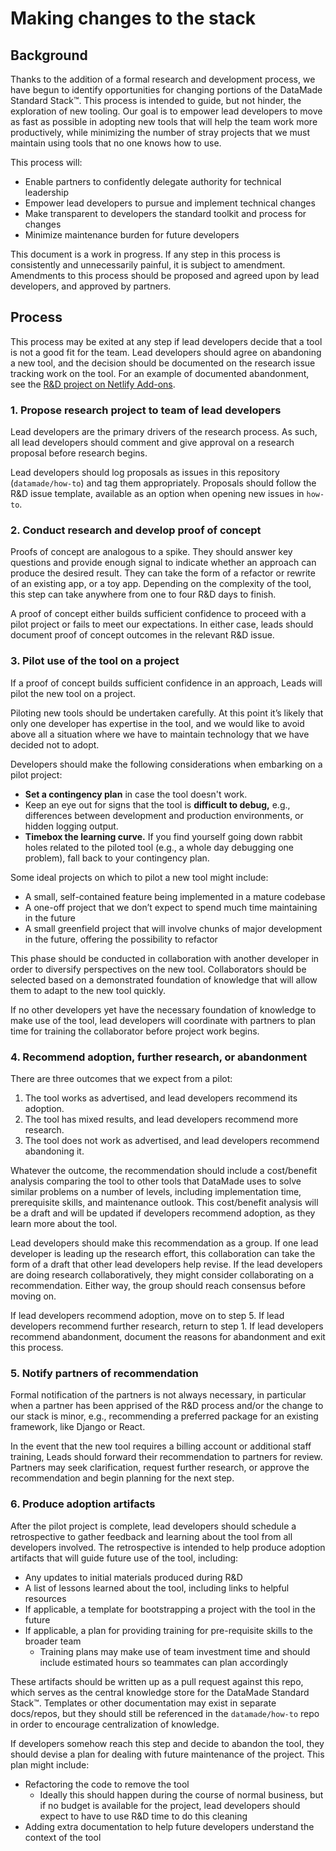 # Making changes to the stack

## Background

Thanks to the addition of a formal research and development process, we have begun to identify opportunities for changing portions of the DataMade Standard Stack™. This process is intended to guide, but not hinder, the exploration of new tooling. Our goal is to empower lead developers to move as fast as possible in adopting new tools that will help the team work more productively, while minimizing the number of stray projects that we must maintain using tools that no one knows how to use.

This process will:

- Enable partners to confidently delegate authority for technical leadership
- Empower lead developers to pursue and implement technical changes
- Make transparent to developers the standard toolkit and process for changes
- Minimize maintenance burden for future developers

This document is a work in progress. If any step in this process is consistently and unnecessarily painful, it is subject to amendment. Amendments to this process should be proposed and agreed upon by lead developers, and approved by partners.

## Process

This process may be exited at any step if lead developers decide that a tool is not a good fit for the team. Lead developers should agree on abandoning a new tool, and the decision should be documented on the research issue tracking work on the tool. For an example of documented abandonment, see the [R&D project on Netlify Add-ons](https://github.com/datamade/ops/issues/610).

### 1. Propose research project to team of lead developers

Lead developers are the primary drivers of the research process. As such, all lead developers should comment and give approval on a research proposal before research begins.

Lead developers should log proposals as issues in this repository (`datamade/how-to`) and tag them appropriately. Proposals should follow the R&D issue template, available as an option when opening new issues in `how-to`.

### 2. Conduct research and develop proof of concept

Proofs of concept are analogous to a spike. They should answer key questions and provide enough signal to indicate whether an approach can produce the desired result. They can take the form of a refactor or rewrite of an existing app, or a toy app. Depending on the complexity of the tool, this step can take anywhere from one to four R&D days to finish.

A proof of concept either builds sufficient confidence to proceed with a pilot project or fails to meet our expectations. In either case, leads should document proof of concept outcomes in the relevant R&D issue.

### 3. Pilot use of the tool on a project

If a proof of concept builds sufficient confidence in an approach, Leads will pilot the new tool on a project.

Piloting new tools should be undertaken carefully. At this point it’s likely that only one developer has expertise in the tool, and we would like to avoid above all a situation where we have to maintain technology that we have decided not to adopt.

Developers should make the following considerations when embarking on a pilot project:

- **Set a contingency plan** in case the tool doesn't work.
- Keep an eye out for signs that the tool is **difficult to debug,** e.g., differences between development and production environments, or hidden logging output.
- **Timebox the learning curve.** If you find yourself going down rabbit holes related to the piloted tool (e.g., a whole day debugging one problem), fall back to your contingency plan.

Some ideal projects on which to pilot a new tool might include:

- A small, self-contained feature being implemented in a mature codebase
- A one-off project that we don’t expect to spend much time maintaining in the future
- A small greenfield project that will involve chunks of major development in the future, offering the possibility to refactor

This phase should be conducted in collaboration with another developer in order to diversify perspectives on the new tool. Collaborators should be selected based on a demonstrated foundation of knowledge that will allow them to adapt to the new tool quickly.

If no other developers yet have the necessary foundation of knowledge to make use of the tool, lead developers will coordinate with partners to plan time for training the collaborator before project work begins.

### 4. Recommend adoption, further research, or abandonment

There are three outcomes that we expect from a pilot:

1. The tool works as advertised, and lead developers recommend its adoption.
2. The tool has mixed results, and lead developers recommend more research.
3. The tool does not work as advertised, and lead developers recommend abandoning it.

Whatever the outcome, the recommendation should include a cost/benefit analysis comparing the tool to other tools that DataMade uses to solve similar problems on a number of levels, including implementation time, prerequisite skills, and maintenance outlook. This cost/benefit analysis will be a draft and will be updated if developers recommend adoption, as they learn more about the tool.

Lead developers should make this recommendation as a group. If one lead developer is leading up the research effort, this collaboration can take the form of a draft that other lead developers help revise. If the lead developers are doing research collaboratively, they might consider collaborating on a recommendation. Either way, the group should reach consensus before moving on.

If lead developers recommend adoption, move on to step 5. If lead developers recommend further research, return to step 1. If lead developers recommend abandonment, document the reasons for abandonment and exit this process.

### 5. Notify partners of recommendation

Formal notification of the partners is not always necessary, in particular when a partner has been apprised of the R&D process and/or the change to our stack is minor, e.g., recommending a preferred package for an existing framework, like Django or React.

In the event that the new tool requires a billing account or additional staff training, Leads should forward their recommendation to partners for review. Partners may seek clarification, request further research, or approve the recommendation and begin planning for the next step.

### 6. Produce adoption artifacts

After the pilot project is complete, lead developers should schedule a retrospective to gather feedback and learning about the tool from all developers involved. The retrospective is intended to help produce adoption artifacts that will guide future use of the tool, including:

- Any updates to initial materials produced during R&D
- A list of lessons learned about the tool, including links to helpful resources
- If applicable, a template for bootstrapping a project with the tool in the future
- If applicable, a plan for providing training for pre-requisite skills to the broader team
    - Training plans may make use of team investment time and should include estimated hours so teammates can plan accordingly

These artifacts should be written up as a pull request against this repo, which serves as the central knowledge store for the DataMade Standard Stack™. Templates or other documentation may exist in separate docs/repos, but they should still be referenced in the `datamade/how-to` repo in order to encourage centralization of knowledge.

If developers somehow reach this step and decide to abandon the tool, they should devise a plan for dealing with future maintenance of the project. This plan might include:

- Refactoring the code to remove the tool
    - Ideally this should happen during the course of normal business, but if no budget is available for the project, lead developers should expect to have to use R&D time to do this cleaning
- Adding extra documentation to help future developers understand the context of the tool
